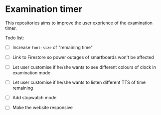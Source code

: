 # Examination timer

This repositories aims to improve the user exprience of the examination timer. 

Todo list:
- [ ] Increase `font-size` of "remaining time"
- [ ] Link to Firestore so power outages of smartboards won't be affected
- [ ] Let user customise if he/she wants to see different colours of clock in examination mode
- [ ] Let user customise if he/she wants to listen different TTS of time remaining
- [ ] Add stopwatch mode
- [ ] Make the website responsive

